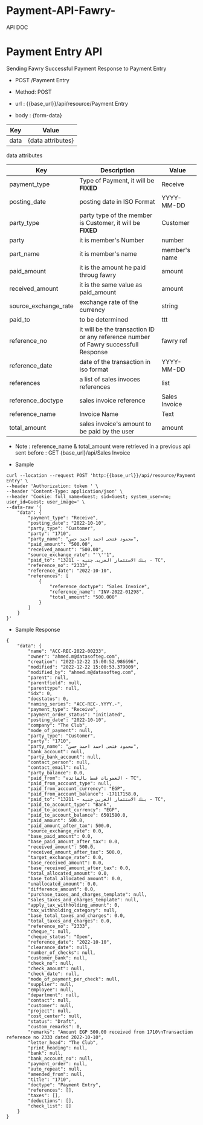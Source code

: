 # Payment-API-Fawry-
API DOC 


# Payment Entry API 

Sending Fawry Successful Payment Response to Payment Entry

* POST /Payment Entry 

* Method: POST
* url : {{base_url}}/api/resource/Payment Entry

* body : {form-data}

| Key  | Value |
| ------------- | ------------- |
| data  | {data attributes} |


data attributes

| Key  | Description | Value |
| ----- | ----- | ----- |
| payment_type | Type of Payment, it will be **FIXED**  | Receive |
| posting_date  | posting date in ISO Format  | YYYY-MM-DD |
| party_type | party type of the member is Customer, it will be **FIXED** | Customer |
| party | it is member's Number | number |
| part_name | it is member's name | member's name |
| paid_amount | it is the amount he paid throug fawry | amount |
| received_amount | it is the same value as paid_amount | amount |
| source_exchange_rate | exchange rate of the currency | string |
| paid_to | to be determined | ttt |
| reference_no | it will be the transaction ID or any reference number of Fawry successfull Response | fawry ref |
| reference_date | date of the transaction in iso format | YYYY-MM-DD |
| references | a list of sales invoces references | list
| reference_doctype | sales invoice reference | Sales Invoice |
| reference_name | Invoice Name | Text |
| total_amount | sales invoice's amount to be paid by the user | amount


* Note : reference_name & total_amount were retrieved in a previous api sent before :  GET {base_url}/api/Sales Invoice 


* Sample 


```
curl --location --request POST 'http:{{base_url}}/api/resource/Payment Entry' \
--header 'Authorization: token ' \
--header 'Content-Type: application/json' \
--header 'Cookie: full_name=Guest; sid=Guest; system_user=no; user_id=Guest; user_image=' \
--data-raw '{
    "data": {
        "payment_type": "Receive",
        "posting_date": "2022-10-10",
        "party_type": "Customer",
        "party": "1710",
        "party_name": "محمود فتحى احمد احمد حسن",
        "paid_amount": "500.00",
        "received_amount": "500.00",
        "source_exchange_rate": "'\''1",
        "paid_to": "13211 - بنك الاستثمار العربى جنيه - TC",
        "reference_no": "2333",
        "reference_date": "2022-10-10",
        "references": [
            {
                "reference_doctype": "Sales Invoice",
                "reference_name": "INV-2022-01298",
                "total_amount": "500.000"
            }
        ]
    }
}'

```




* Sample Response 

```
{
    "data": {
        "name": "ACC-REC-2022-00233",
        "owner": "ahmed.m@datasofteg.com",
        "creation": "2022-12-22 15:00:52.986696",
        "modified": "2022-12-22 15:00:53.379009",
        "modified_by": "ahmed.m@datasofteg.com",
        "parent": null,
        "parentfield": null,
        "parenttype": null,
        "idx": 0,
        "docstatus": 0,
        "naming_series": "ACC-REC-.YYYY.-",
        "payment_type": "Receive",
        "payment_order_status": "Initiated",
        "posting_date": "2022-10-10",
        "company": "The Club",
        "mode_of_payment": null,
        "party_type": "Customer",
        "party": "1710",
        "party_name": "محمود فتحى احمد احمد حسن",
        "bank_account": null,
        "party_bank_account": null,
        "contact_person": null,
        "contact_email": null,
        "party_balance": 0.0,
        "paid_from": "العضويات قسط بالفائدة - TC",
        "paid_from_account_type": null,
        "paid_from_account_currency": "EGP",
        "paid_from_account_balance": -17117158.0,
        "paid_to": "13211 - بنك الاستثمار العربى جنيه - TC",
        "paid_to_account_type": "Bank",
        "paid_to_account_currency": "EGP",
        "paid_to_account_balance": 6501580.0,
        "paid_amount": 500.0,
        "paid_amount_after_tax": 500.0,
        "source_exchange_rate": 0.0,
        "base_paid_amount": 0.0,
        "base_paid_amount_after_tax": 0.0,
        "received_amount": 500.0,
        "received_amount_after_tax": 500.0,
        "target_exchange_rate": 0.0,
        "base_received_amount": 0.0,
        "base_received_amount_after_tax": 0.0,
        "total_allocated_amount": 0.0,
        "base_total_allocated_amount": 0.0,
        "unallocated_amount": 0.0,
        "difference_amount": 0.0,
        "purchase_taxes_and_charges_template": null,
        "sales_taxes_and_charges_template": null,
        "apply_tax_withholding_amount": 0,
        "tax_withholding_category": null,
        "base_total_taxes_and_charges": 0.0,
        "total_taxes_and_charges": 0.0,
        "reference_no": "2333",
        "cheque_": null,
        "cheque_status": "Open",
        "reference_date": "2022-10-10",
        "clearance_date": null,
        "number_of_checks": null,
        "customer_bank": null,
        "check_no": null,
        "check_amount": null,
        "check_date": null,
        "mode_of_payment_per_check": null,
        "supplier": null,
        "employee": null,
        "department": null,
        "contact": null,
        "customer": null,
        "project": null,
        "cost_center": null,
        "status": "Draft",
        "custom_remarks": 0,
        "remarks": "Amount EGP 500.00 received from 1710\nTransaction reference no 2333 dated 2022-10-10",
        "letter_head": "The Club",
        "print_heading": null,
        "bank": null,
        "bank_account_no": null,
        "payment_order": null,
        "auto_repeat": null,
        "amended_from": null,
        "title": "1710",
        "doctype": "Payment Entry",
        "references": [],
        "taxes": [],
        "deductions": [],
        "check_list": []
    }
}
```


